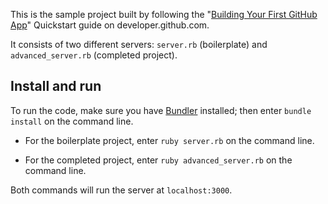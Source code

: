 This is the sample project built by following the "[Building Your First GitHub App](https://developer.github.com/apps/building-your-first-github-app)" Quickstart guide on developer.github.com.

It consists of two different servers: `server.rb` (boilerplate) and `advanced_server.rb` (completed project).

## Install and run

To run the code, make sure you have [Bundler](http://gembundler.com/) installed; then enter `bundle install` on the command line.

* For the boilerplate project, enter `ruby server.rb` on the command line.

* For the completed project, enter `ruby advanced_server.rb` on the command line.

Both commands will run the server at `localhost:3000`.
